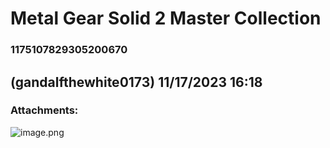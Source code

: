 # Metal Gear Solid 2 Master Collection
### 1175107829305200670
##  (gandalfthewhite0173) 11/17/2023 16:18 

> 
### Attachments: 
![image.png](https://yuzudiscordbackup.s3.us-west-2.amazonaws.com/files-media/1175107829305200670_image.png)

